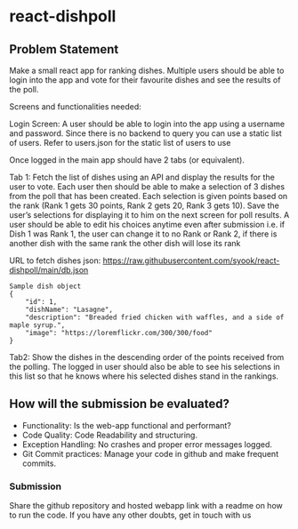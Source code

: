 

# react-dishpoll

## Problem Statement

Make a small react app for ranking dishes. Multiple users should be able to login into the app and vote for their favourite dishes and see the results of the poll.

Screens and functionalities needed:

Login Screen: A user should be able to login into the app using a username and password. Since there is no backend to query you can use a static list of users. Refer to users.json for the static list of users to use

Once logged in the main app should have 2 tabs (or equivalent).

Tab 1: Fetch the list of dishes using an API and display the results for the user to vote. Each user then should be able to make a selection of 3 dishes from the poll that has been created. Each selection is given points based on the rank (Rank 1 gets 30 points, Rank 2 gets 20, Rank 3 gets 10). Save the user’s selections for displaying it to him on the next screen for poll results. A user should be able to edit his choices anytime even after submission i.e. if Dish 1 was Rank 1, the user can change it to no Rank or Rank 2, if there is another dish with the same rank the other dish will lose its rank

URL to fetch dishes json: https://raw.githubusercontent.com/syook/react-dishpoll/main/db.json 

```
Sample dish object
{
    "id": 1,
    "dishName": "Lasagne",
    "description": "Breaded fried chicken with waffles, and a side of maple syrup.",
    "image": "https://loremflickr.com/300/300/food"
}
```
  
Tab2: Show the dishes in the descending order of the points received from the polling. The logged in user should also be able to see his selections in this list so that he knows where his selected dishes stand in the rankings.

## How will the submission be evaluated?
- Functionality: Is the web-app functional and performant?
- Code Quality: Code Readability and structuring.
- Exception Handling: No crashes and proper error messages logged.
- Git Commit practices: Manage your code in github and make frequent commits.

### Submission
Share the github repository and hosted webapp link with a readme on how to run the code. If you have any other doubts, get in touch with us
